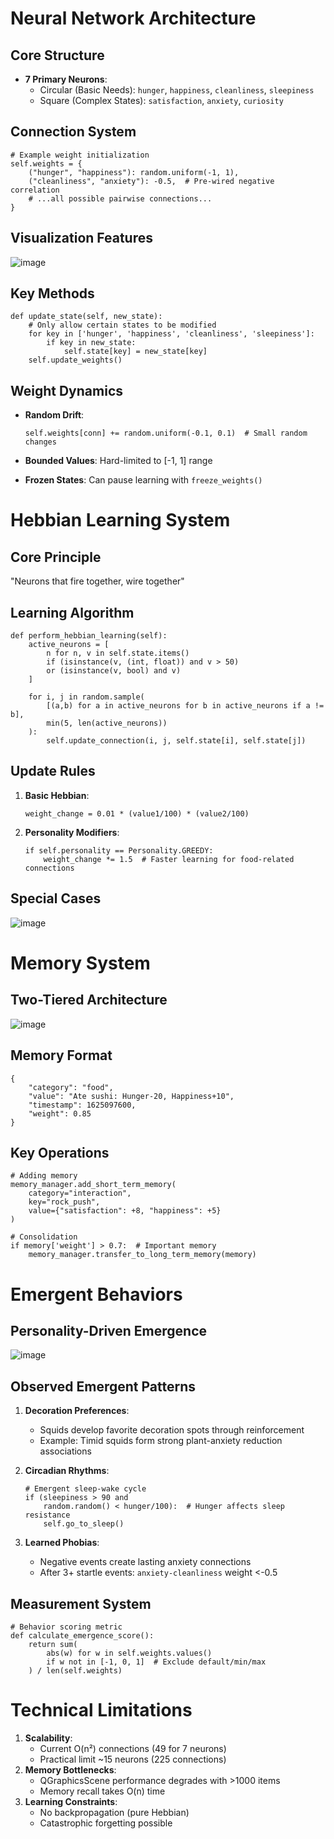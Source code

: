 

Neural Network Architecture
===========================

Core Structure
--------------

*   **7 Primary Neurons**:
    *   Circular (Basic Needs): `hunger`, `happiness`, `cleanliness`, `sleepiness`
    *   Square (Complex States): `satisfaction`, `anxiety`, `curiosity`

Connection System
-----------------

    # Example weight initialization
    self.weights = {
        ("hunger", "happiness"): random.uniform(-1, 1),
        ("cleanliness", "anxiety"): -0.5,  # Pre-wired negative correlation
        # ...all possible pairwise connections...
    }

Visualization Features
----------------------

![image](https://github.com/user-attachments/assets/3cc66fc2-6c0d-40dd-aee9-1b40f3a7d52f)


Key Methods
-----------

    def update_state(self, new_state):
        # Only allow certain states to be modified
        for key in ['hunger', 'happiness', 'cleanliness', 'sleepiness']:
            if key in new_state:
                self.state[key] = new_state[key]
        self.update_weights()

Weight Dynamics
---------------

*   **Random Drift**:
    
        self.weights[conn] += random.uniform(-0.1, 0.1)  # Small random changes
    
*   **Bounded Values**: Hard-limited to \[-1, 1\] range
*   **Frozen States**: Can pause learning with `freeze_weights()`



Hebbian Learning System
=======================

Core Principle
--------------

"Neurons that fire together, wire together"

Learning Algorithm
------------------

    def perform_hebbian_learning(self):
        active_neurons = [
            n for n, v in self.state.items() 
            if (isinstance(v, (int, float)) and v > 50) 
            or (isinstance(v, bool) and v)
        ]
        
        for i, j in random.sample(
            [(a,b) for a in active_neurons for b in active_neurons if a != b], 
            min(5, len(active_neurons))
        ):
            self.update_connection(i, j, self.state[i], self.state[j])

Update Rules
------------

1.  **Basic Hebbian**:
    
        weight_change = 0.01 * (value1/100) * (value2/100)
    
2.  **Personality Modifiers**:
    
        if self.personality == Personality.GREEDY:
            weight_change *= 1.5  # Faster learning for food-related connections
    

Special Cases
-------------
![image](https://github.com/user-attachments/assets/df917330-413e-4c36-965b-3bf5e6e64e13)


Memory System
=============

Two-Tiered Architecture
-----------------------
![image](https://github.com/user-attachments/assets/492df054-a203-49d2-b2ab-f0ce298b0886)



Memory Format
-------------

    {
        "category": "food",
        "value": "Ate sushi: Hunger-20, Happiness+10",
        "timestamp": 1625097600,
        "weight": 0.85
    }

Key Operations
--------------

    # Adding memory
    memory_manager.add_short_term_memory(
        category="interaction",
        key="rock_push",
        value={"satisfaction": +8, "happiness": +5}
    )
    
    # Consolidation
    if memory['weight'] > 0.7:  # Important memory
        memory_manager.transfer_to_long_term_memory(memory)

Emergent Behaviors
==================

Personality-Driven Emergence
----------------------------
![image](https://github.com/user-attachments/assets/e490e9f8-886b-4142-8d09-bb43fc88c762)



Observed Emergent Patterns
--------------------------

1.  **Decoration Preferences**:
    *   Squids develop favorite decoration spots through reinforcement
    *   Example: Timid squids form strong plant-anxiety reduction associations
2.  **Circadian Rhythms**:
    
        # Emergent sleep-wake cycle
        if (sleepiness > 90 and 
            random.random() < hunger/100):  # Hunger affects sleep resistance
            self.go_to_sleep()
    
3.  **Learned Phobias**:
    *   Negative events create lasting anxiety connections
    *   After 3+ startle events: `anxiety-cleanliness` weight <-0.5

Measurement System
------------------

    # Behavior scoring metric
    def calculate_emergence_score():
        return sum(
            abs(w) for w in self.weights.values() 
            if w not in [-1, 0, 1]  # Exclude default/min/max
        ) / len(self.weights)

Technical Limitations
=====================

1.  **Scalability**:
    *   Current O(n²) connections (49 for 7 neurons)
    *   Practical limit ~15 neurons (225 connections)
2.  **Memory Bottlenecks**:
    *   QGraphicsScene performance degrades with >1000 items
    *   Memory recall takes O(n) time
3.  **Learning Constraints**:
    *   No backpropagation (pure Hebbian)
    *   Catastrophic forgetting possible

